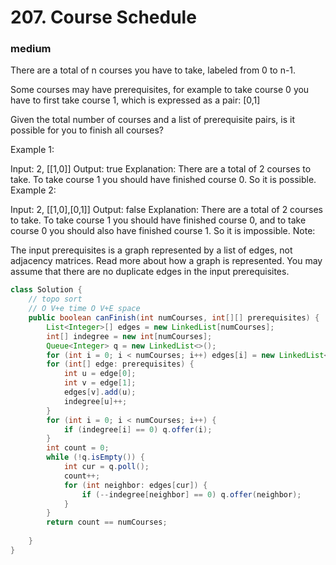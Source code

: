 # 207. Course Schedule
### medium
There are a total of n courses you have to take, labeled from 0 to n-1.

Some courses may have prerequisites, for example to take course 0 you have to first take course 1, which is expressed as a pair: [0,1]

Given the total number of courses and a list of prerequisite pairs, is it possible for you to finish all courses?

Example 1:

Input: 2, [[1,0]] 
Output: true
Explanation: There are a total of 2 courses to take. 
             To take course 1 you should have finished course 0. So it is possible.
Example 2:

Input: 2, [[1,0],[0,1]]
Output: false
Explanation: There are a total of 2 courses to take. 
             To take course 1 you should have finished course 0, and to take course 0 you should
             also have finished course 1. So it is impossible.
Note:

The input prerequisites is a graph represented by a list of edges, not adjacency matrices. Read more about how a graph is represented.
You may assume that there are no duplicate edges in the input prerequisites.

```Java
class Solution {
    // topo sort
    // O V+e time O V+E space
    public boolean canFinish(int numCourses, int[][] prerequisites) {
        List<Integer>[] edges = new LinkedList[numCourses];
        int[] indegree = new int[numCourses];
        Queue<Integer> q = new LinkedList<>();
        for (int i = 0; i < numCourses; i++) edges[i] = new LinkedList<>();
        for (int[] edge: prerequisites) {
            int u = edge[0];
            int v = edge[1];
            edges[v].add(u);
            indegree[u]++;
        }
        for (int i = 0; i < numCourses; i++) {
            if (indegree[i] == 0) q.offer(i);
        }
        int count = 0;
        while (!q.isEmpty()) {
            int cur = q.poll();
            count++;
            for (int neighbor: edges[cur]) {
                if (--indegree[neighbor] == 0) q.offer(neighbor);
            }
        }
        return count == numCourses;
        
    }
}
```
